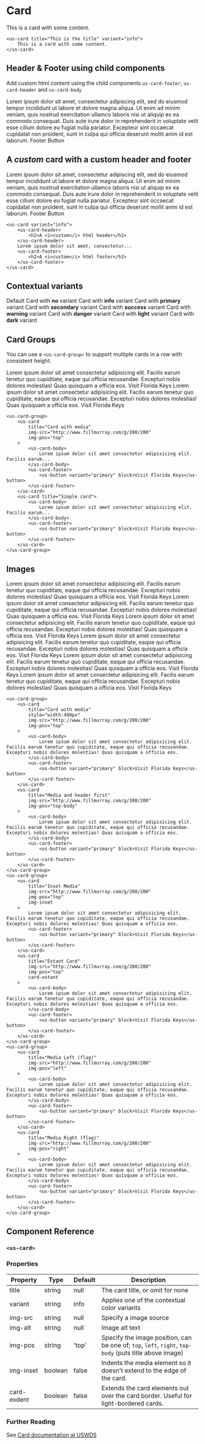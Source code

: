 # Card

<div class="mt-3 mb-3">
    <us-card title="This is the title" class="mb-2">This is a card with some content.</us-card>
</div>

```vue
<us-card title="This is the title" variant="info">
    This is a card with some content.
</us-card>
```

## Header & Footer using child components

Add custom html content using the child components `us-card-footer`, `us-card-header` and  `us-card-body`

<div class="mt-3 mb-3">
    <us-card class="m-2" title="This is a card with a custom footer">
        <us-card-body>
            Lorem ipsum dolor sit amet, consectetur adipiscing elit, sed do eiusmod tempor incididunt ut labore et dolore magna aliqua. 
            Ut enim ad minim veniam, quis nostrud exercitation ullamco laboris nisi ut aliquip ex ea commodo consequat. Duis aute irure 
            dolor in reprehenderit in voluptate velit esse cillum dolore eu fugiat nulla pariatur. Excepteur sint occaecat cupidatat non 
            proident, sunt in culpa qui officia deserunt mollit anim id est laborum.
        </us-card-body>
        <us-card-footer>
            <us-button variant="primary">Footer Button</us-button>
        </us-card-footer>
    </us-card>
</div>

<div class="mt-3 mb-3">
    <us-card class="m-2">
        <us-card-header>
            <h2>A <i>custom</i> card with a custom header and footer</h2>
        </us-card-header>
        <us-card-body>
            Lorem ipsum dolor sit amet, consectetur adipiscing elit, sed do eiusmod tempor incididunt ut labore et dolore magna aliqua. 
            Ut enim ad minim veniam, quis nostrud exercitation ullamco laboris nisi ut aliquip ex ea commodo consequat. Duis aute irure 
            dolor in reprehenderit in voluptate velit esse cillum dolore eu fugiat nulla pariatur. Excepteur sint occaecat cupidatat non 
            proident, sunt in culpa qui officia deserunt mollit anim id est laborum.
        </us-card-body>
        <us-card-footer>
            <us-button variant="primary">Footer Button</us-button>
        </us-card-footer>
    </us-card>
</div>

```vue
<us-card variant="info">
    <us-card-header>
        <h2>A <i>custom</i> html header</h2>
    </us-card-header>
    Lorem ipsum dolor sit amet, consectetur...
    <us-card-footer>
        <h2>A <i>custom</i> html footer</h2>
    </us-card-footer>
</us-card>
```

## Contextual variants

<div class="mt-3 mb-3">
    <us-card title="A basic card" class="my-2">Default Card with <strong>no</strong> variant</us-card>
    <us-card title="A info card" variant="info" class="my-2">Card with <strong>info</strong> variant</us-card>
    <us-card title="A primary card" variant="primary" class="my-2">Card with <strong>primary</strong> variant</us-card>
    <us-card title="A secondary card" variant="secondary" class="my-2">Card with <strong>secondary</strong> variant</us-card>
    <us-card title="A success card" variant="success" class="my-2">Card with <strong>success</strong> variant</us-card>
    <us-card title="A warning card" variant="warning" class="my-2">Card with <strong>warning</strong> variant</us-card>
    <us-card title="A danger card" variant="danger" class="my-2">Card with <strong>danger</strong> variant</us-card>
    <us-card title="A light card" variant="light" class="my-2">Card with <strong>light</strong> variant</us-card>
    <us-card title="A dark card" variant="dark" class="my-2">Card with <strong>dark</strong> variant</us-card>
</div>

## Card Groups

You can use a `<us-card-group>` to support multiple cards in a row with consistent height.

<div class="mt-3 mb-3">
    <us-card-group>
        <us-card 
            title="Card with media" 
            img-src="http://www.fillmurray.com/g/200/200"
            img-pos="top"
        >
            <us-card-body>
                Lorem ipsum dolor sit amet consectetur adipisicing elit. Facilis earum tenetur quo cupiditate, eaque qui officia recusandae. Excepturi nobis dolores molestias! Quas quisquam a officia eos.
            </us-card-body>
            <us-card-footer>
                <us-button variant="primary" block>Visit Florida Keys</us-button>
            </us-card-footer>
        </us-card>   
        <us-card 
            title="Simple card" 
        >
            <us-card-body>
                Lorem ipsum dolor sit amet consectetur adipisicing elit. Facilis earum tenetur quo cupiditate, eaque qui officia recusandae. Excepturi nobis dolores molestias! Quas quisquam a officia eos.
            </us-card-body>
            <us-card-footer>
                <us-button variant="primary" block>Visit Florida Keys</us-button>
            </us-card-footer>
        </us-card>             
    </us-card-group>
</div>

```vue
<us-card-group>
    <us-card 
        title="Card with media" 
        img-src="http://www.fillmurray.com/g/200/200"
        img-pos="top"
    >
        <us-card-body>
            Lorem ipsum dolor sit amet consectetur adipisicing elit. Facilis earum...
        </us-card-body>
        <us-card-footer>
            <us-button variant="primary" block>Visit Florida Keys</us-button>
        </us-card-footer>
    </us-card>   
    <us-card title="Simple card">
        <us-card-body>
            Lorem ipsum dolor sit amet consectetur adipisicing elit. Facilis earum...
        </us-card-body>
        <us-card-footer>
            <us-button variant="primary" block>Visit Florida Keys</us-button>
        </us-card-footer>
    </us-card>             
</us-card-group>
```

## Images

<div class="mt-3 mb-3">
    <us-card-group>
        <us-card 
            title="Card with media" 
            style="width:400px"
            img-src="http://www.fillmurray.com/g/200/200"
            img-pos="top"
        >
            <us-card-body>
                Lorem ipsum dolor sit amet consectetur adipisicing elit. Facilis earum tenetur quo cupiditate, eaque qui officia recusandae. Excepturi nobis dolores molestias! Quas quisquam a officia eos.
            </us-card-body>
            <us-card-footer>
                <us-button variant="primary" block>Visit Florida Keys</us-button>
            </us-card-footer>
        </us-card>   
        <us-card 
            title="Media and header first" 
            img-src="http://www.fillmurray.com/g/200/200"
            img-pos="top-body"
        >
            <us-card-body>
                Lorem ipsum dolor sit amet consectetur adipisicing elit. Facilis earum tenetur quo cupiditate, eaque qui officia recusandae. Excepturi nobis dolores molestias! Quas quisquam a officia eos.
            </us-card-body>
            <us-card-footer>
                <us-button variant="primary" block>Visit Florida Keys</us-button>
            </us-card-footer>
        </us-card>             
    </us-card-group>
    <us-card-group>
        <us-card 
            title="Inset Media" 
            img-src="http://www.fillmurray.com/g/200/200"
            img-pos="top"
            img-inset
        >
            Lorem ipsum dolor sit amet consectetur adipisicing elit. Facilis earum tenetur quo cupiditate, eaque qui officia recusandae. Excepturi nobis dolores molestias! Quas quisquam a officia eos.        
            <us-card-footer>
                <us-button variant="primary" block>Visit Florida Keys</us-button>
            </us-card-footer>
        </us-card>     
        <us-card 
            title="Extant Card" 
            img-src="http://www.fillmurray.com/g/200/200"
            img-pos="top"
            card-extant
        >
            <us-card-body>
                Lorem ipsum dolor sit amet consectetur adipisicing elit. Facilis earum tenetur quo cupiditate, eaque qui officia recusandae. Excepturi nobis dolores molestias! Quas quisquam a officia eos.
            </us-card-body>
            <us-card-footer>
                <us-button variant="primary" block>Visit Florida Keys</us-button>
            </us-card-footer>
        </us-card>          
    </us-card-group>
    <us-card-group>
        <us-card 
            title="Media Left (flag)" 
            img-src="http://www.fillmurray.com/g/200/200"
            img-pos="left"
        >
            <us-card-body>
                Lorem ipsum dolor sit amet consectetur adipisicing elit. Facilis earum tenetur quo cupiditate, eaque qui officia recusandae. Excepturi nobis dolores molestias! Quas quisquam a officia eos.
            </us-card-body>
            <us-card-footer>
                <us-button variant="primary" block>Visit Florida Keys</us-button>
            </us-card-footer>
        </us-card>        
        <us-card 
            title="Media Right (flag)" 
            img-src="http://www.fillmurray.com/g/200/200"
            img-pos="right"
        >
            <us-card-body>
                Lorem ipsum dolor sit amet consectetur adipisicing elit. Facilis earum tenetur quo cupiditate, eaque qui officia recusandae. Excepturi nobis dolores molestias! Quas quisquam a officia eos.
            </us-card-body>
            <us-card-footer>
                <us-button variant="primary" block>Visit Florida Keys</us-button>
            </us-card-footer>
        </us-card>        
    </us-card-group>      
</div>


```vue
<us-card-group>
    <us-card 
        title="Card with media" 
        style="width:400px"
        img-src="http://www.fillmurray.com/g/200/200"
        img-pos="top"
    >
        <us-card-body>
            Lorem ipsum dolor sit amet consectetur adipisicing elit. Facilis earum tenetur quo cupiditate, eaque qui officia recusandae. Excepturi nobis dolores molestias! Quas quisquam a officia eos.
        </us-card-body>
        <us-card-footer>
            <us-button variant="primary" block>Visit Florida Keys</us-button>
        </us-card-footer>
    </us-card>   
    <us-card 
        title="Media and header first" 
        img-src="http://www.fillmurray.com/g/200/200"
        img-pos="top-body"
    >
        <us-card-body>
            Lorem ipsum dolor sit amet consectetur adipisicing elit. Facilis earum tenetur quo cupiditate, eaque qui officia recusandae. Excepturi nobis dolores molestias! Quas quisquam a officia eos.
        </us-card-body>
        <us-card-footer>
            <us-button variant="primary" block>Visit Florida Keys</us-button>
        </us-card-footer>
    </us-card>             
</us-card-group>
<us-card-group>
    <us-card 
        title="Inset Media" 
        img-src="http://www.fillmurray.com/g/200/200"
        img-pos="top"
        img-inset
    >
        Lorem ipsum dolor sit amet consectetur adipisicing elit. Facilis earum tenetur quo cupiditate, eaque qui officia recusandae. Excepturi nobis dolores molestias! Quas quisquam a officia eos.        
        <us-card-footer>
            <us-button variant="primary" block>Visit Florida Keys</us-button>
        </us-card-footer>
    </us-card>     
    <us-card 
        title="Extant Card" 
        img-src="http://www.fillmurray.com/g/200/200"
        img-pos="top"
        card-extant
    >
        <us-card-body>
            Lorem ipsum dolor sit amet consectetur adipisicing elit. Facilis earum tenetur quo cupiditate, eaque qui officia recusandae. Excepturi nobis dolores molestias! Quas quisquam a officia eos.
        </us-card-body>
        <us-card-footer>
            <us-button variant="primary" block>Visit Florida Keys</us-button>
        </us-card-footer>
    </us-card>          
</us-card-group>
<us-card-group>
    <us-card 
        title="Media Left (flag)" 
        img-src="http://www.fillmurray.com/g/200/200"
        img-pos="left"
    >
        <us-card-body>
            Lorem ipsum dolor sit amet consectetur adipisicing elit. Facilis earum tenetur quo cupiditate, eaque qui officia recusandae. Excepturi nobis dolores molestias! Quas quisquam a officia eos.
        </us-card-body>
        <us-card-footer>
            <us-button variant="primary" block>Visit Florida Keys</us-button>
        </us-card-footer>
    </us-card>        
    <us-card 
        title="Media Right (flag)" 
        img-src="http://www.fillmurray.com/g/200/200"
        img-pos="right"
    >
        <us-card-body>
            Lorem ipsum dolor sit amet consectetur adipisicing elit. Facilis earum tenetur quo cupiditate, eaque qui officia recusandae. Excepturi nobis dolores molestias! Quas quisquam a officia eos.
        </us-card-body>
        <us-card-footer>
            <us-button variant="primary" block>Visit Florida Keys</us-button>
        </us-card-footer>
    </us-card>        
</us-card-group>    
```

## Component Reference

### `<us-card>`

### Properties 

| Property | Type  | Default | Description |
| -------- | ----- | ------- | ----------- | 
| title  | string | null | The card title, or omit for none |
| variant  | string | info | Applies one of the contextual color variants |
| img-src | string | null | Specify a image source |
| img-alt | string | null | Image alt text | 
| img-pos | string | 'top' | Specify the image position, can be one of; `top`, `left`, `right`, `top-body` (puts title above image) |
| img-inset | boolean | false | Indents the media element so it doesn't extend to the edge of the card. |
| card-exdent | boolean | false | Extends the card elements out over the card border. Useful for light-bordered cards. |


### Further Reading

See [Card documentation at USWDS](https://designsystem.digital.gov/components/card/)